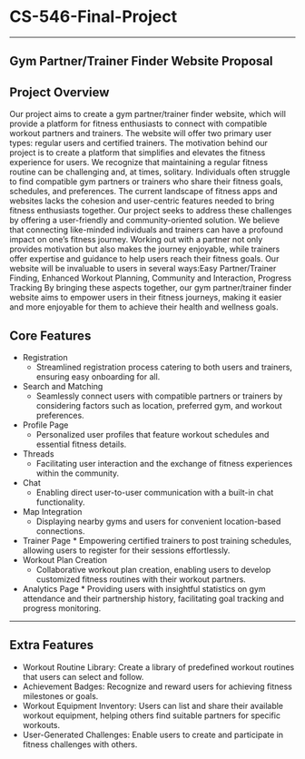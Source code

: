 # CS-546-Final-Project

---

## Gym Partner/Trainer Finder Website Proposal

## Project Overview

Our project aims to create a gym partner/trainer finder website, which will provide a platform for fitness enthusiasts to connect with compatible workout partners and trainers. The website will offer two primary user types: regular users and certified trainers.
The motivation behind our project is to create a platform that simplifies and elevates the fitness experience for users. We recognize that maintaining a regular fitness routine can be challenging and, at times, solitary. Individuals often struggle to find compatible gym partners or trainers who share their fitness goals, schedules, and preferences. The current landscape of fitness apps and websites lacks the cohesion and user-centric features needed to bring fitness enthusiasts together.
Our project seeks to address these challenges by offering a user-friendly and community-oriented solution. We believe that connecting like-minded individuals and trainers can have a profound impact on one’s fitness journey. Working out with a partner not only provides motivation but also makes the journey enjoyable, while trainers offer expertise and guidance to help users reach their fitness goals.
Our website will be invaluable to users in several ways:Easy Partner/Trainer Finding, Enhanced Workout Planning, Community and Interaction, Progress Tracking By bringing these aspects together, our gym partner/trainer finder website aims to empower users in their fitness journeys, making it easier and more enjoyable for them to achieve their health and wellness goals.

## Core Features

-   Registration
    -   Streamlined registration process catering to both users and trainers, ensuring easy onboarding for all.
-   Search and Matching
    -   Seamlessly connect users with compatible partners or trainers by considering factors such as location, preferred gym, and workout preferences.
-   Profile Page
    -   Personalized user profiles that feature workout schedules and essential fitness details.
-   Threads
    -   Facilitating user interaction and the exchange of fitness experiences within the community.
-   Chat
    -   Enabling direct user-to-user communication with a built-in chat functionality.
-   Map Integration
    -   Displaying nearby gyms and users for convenient location-based connections.
-   Trainer Page \* Empowering certified trainers to post training schedules, allowing users to register for their
    sessions effortlessly.
-   Workout Plan Creation
    -   Collaborative workout plan creation, enabling users to develop customized fitness routines with their workout partners.
-   Analytics Page \* Providing users with insightful statistics on gym attendance and their partnership history,
    facilitating goal tracking and progress monitoring.

---

## Extra Features

-   Workout Routine Library: Create a library of predefined workout routines that users can select and follow.
-   Achievement Badges: Recognize and reward users for achieving fitness milestones or goals.
-   Workout Equipment Inventory: Users can list and share their available workout equipment,
    helping others find suitable partners for specific workouts.
-   User-Generated Challenges: Enable users to create and participate in fitness challenges with others.

